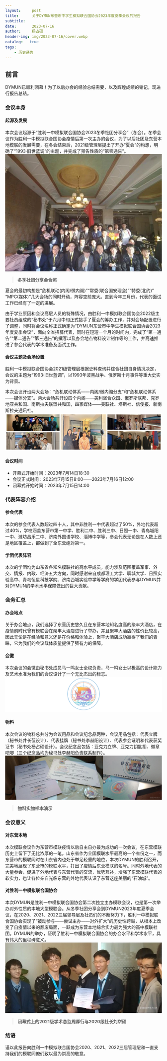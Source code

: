 ```yaml
---
layout:     post
title:      关于DYMUN东营市中学生模拟联合国协会2023年度夏季会议的报告
subtitle:   
date:       2023-07-16
author:     杨占硕
header-img: img/2023-07-16/cover.webp
catalog:   true
tags:
    - 历史通告
---
```


## 前言
DYMUN已顺利闭幕！为了以后办会的经验总结需要，以及辉煌成绩的铭记，现进行报告总结。

### 会议本身
#### 起源及发展
本次会议起源于“胜利一中模拟联合国协会2023冬季社团分享会”（冬会）。冬季会议作为胜利一中模拟联合国协会疫情后第一次主办的会议，为了以后社团及东营本地模联的发展需要，在冬会结束后，2021级管理层提出了开办“夏会”的构想，明确了“1993·旧世蓝调”的主题，并完成了预告性质的“第零通告”。
![2023-07-16-01](/img/2023-07-16/01.webp)
> **冬季社团分享会合照**

夏会的最初构想是“危机联动(内阁/微内阁)”“常委(联合国安理会)”“特委(北约)” “MPC(媒体)”几大会场的同时开动，阵容空前庞大。直到今年三月份，代表的面试工作已经有了一定的进展。

由于学业原因和会议高层人员的特殊情况，由胜利一中模拟联合国协会2022级主要社员组成的“秘书处”于六月中旬正式接手了夏会的筹办工作，并对会场配置进行了调整，同时将会议名称正式确定为“DYMUN东营市中学生模拟联合国协会2023年度夏季会议”，面向全省招募代表，同时在短短一个月的时间内，完成了“第一通告”“第二通告”“第三通告”的撰写以及办会地点物料设计制作等的工作，并高速推进了参会代表的学术准备及面试工作。

#### 会议主题及会场设置
胜利一中模拟联合国协会2021级管理层根据史料查询并综合社团自身情况决定，会议的主题为“1993·旧世蓝调”，以1993年波黑战争、俄罗斯十月事件等重大史实为背景。

本次会议开设两大会场：“危机联动体系——内阁/微内阁分支”和“危机联动体系——媒体分支”。两大会场共开设四个内阁——美利坚合众国、俄罗斯联邦、克罗地亚共和国、南斯拉夫联盟共和国，四家媒体——美联社、塔斯社、信使报、新南斯拉夫通讯社。
![2023-07-16-02](/img/2023-07-16/02.webp)

#### 会议时间
- 开幕式开始时间：2023年7月14日18:30
- 会议正式时间：2023年7月15日8:00——2023年7月16日12:00
- 闭幕式开始时间：2023年7月15日14:00

### 代表阵容介绍
#### 参会代表
本次的参会代表人数超过四十人，其中非胜利一中代表超过了50%，外地代表超过40%，学校涵盖东营市第一中学、胜利二中、胜利三中、日照一中、青岛城阳一中、潍坊昌乐二中、济南外国语学校、淄博中学等，参会代表无论是在人数上还是地区覆盖上，都做到了全东营绝对第一。

#### 学团代表阵容
本次的学团均为山东省各知名模联社的高水平成员，能力涉及范围覆盖军事、外交、情报、内政、经济五大方向，同时感谢来自成都理工大学、聊城大学、日照实验高中、青岛恒星科技学院、济南西城实验中学等学府的学团代表参与DYMUN并对DYMUN的学术水平保障做出的巨大贡献。

### 会务汇总
#### 办会地点
关于办会地点，我们选择了东营历史悠久且在东营本地知名度高的聚丰大酒店，在疫情前时代曾有模联会在聚丰大酒店进行了举办，并且聚丰大酒店的性价比较高，因此无论是在经验和意义还是在价格和体验上，聚丰大酒店成功赢得了我们的青睐，它为我们的会议载体质量提供了强有力的保障。

#### 会徽
本次会议的会徽由秘书处成员马一鸣女士全权负责，马一鸣女士以极高的设计能力及艺术水准为我们的会议设计了一个无比杰出的标志。
![2023-07-16-03](/img/2023-07-16/03.webp)

#### 物料
本次会议的物料总共分为会议用品和会议纪念品两种，会议用品包括：代表立牌（秘书处井长莅设计）、代表挂牌（秘书处李赫阳设计）、代表参会证明和代表获奖证书（秘书处杨占硕设计）。会议纪念品包括：亚克力立牌、亚克力钥匙扣、徽章吧唧（三个纪念品均为秘书处李赫阳负责联系制作）。
![2023-07-16-04](/img/2023-07-16/04.webp)
> **物料实物样本演示**

### 会议意义
#### 对东营本地
本次模联会议作为东营市模联疫情以后自主自办最为成功的一次会议，在东营模联历史上留下了无比浓厚的一笔。山东省作为全国模联水平最高的一个省份之一，而东营市的模联同时在山东省内也处于举足轻重的地位，本次DYMUN的胜利召开，完美地展现了东营市的模联水平，打出了疫情后东营模联的名号。同时外地代表的大量参会，促进了外地代表与东营代表的交流，优势互补，增强了东营模联代表的软实力，也让各位亲自光临东营的外地代表认识了东营这座美丽的“石油城”。

#### 对胜利一中模拟联合国协会
本次DYMUN是胜利一中模拟联合国协会第二次独立主办模联会议，也是第一次举办对外性质的本地大型模联会。从冬季社团分享会到DYMUN2023年度夏季会议，在2020、2021、2022三届领导层及社员们的不断努力下，胜利一中模拟联合国协会实现了“被动参与——尝试主办——对外扩大”的历史性跨越，从根本上改变了自疫情以来的颓废局面，一跃成为东营本地综合实力最为强大的高中模联社团。DYMUN的举办，证明了胜利一中模拟联合国协会的办会水平和学术水平，具有伟大的里程碑意义。
![2023-07-16-05](/img/2023-07-16/05.webp)
> **闭幕式上的2021级学术总监周厚行与2020级社长刘崭硕**

### 结语
谨以此报告向胜利一中模拟联合国协会2020、2021、2022三届管理层和一直支持我们的模联同僚们致以最为崇高的敬意。 
